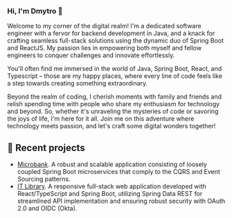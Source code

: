 ### Hi, I'm Dmytro 👋

Welcome to my corner of the digital realm! I'm a dedicated software engineer 
with a fervor for backend development in Java, and a knack for crafting seamless 
full-stack solutions using the dynamic duo of Spring Boot and ReactJS. 
My passion lies in empowering both myself and fellow engineers to conquer 
challenges and innovate effortlessly.

You'll often find me immersed in the world of Java, Spring Boot, React, 
and Typescript – those are my happy places, where every line of code feels like 
a step towards creating something extraordinary.

Beyond the realm of coding, I cherish moments with family and friends and relish 
spending time with people who share my enthusiasm for technology and beyond. 
So, whether it's unraveling the mysteries of code or savoring the joys of life, 
I'm here for it all. Join me on this adventure where technology meets passion, 
and let's craft some digital wonders together!

## 🔭 Recent projects
- [Microbank](https://github.com/dmytro-iovenko/microbank). A robust and scalable application consisting of loosely coupled Spring Boot microservices that comply to the CQRS and Event Sourcing patterns.
- [IT Library](https://github.com/dmytro-iovenko/it-library). A responsive full-stack web application developed with React/TypeScript and Spring Boot, utilizing Spring Data REST for streamlined API implementation and ensuring robust security with OAuth 2.0 and OIDC (Okta).
